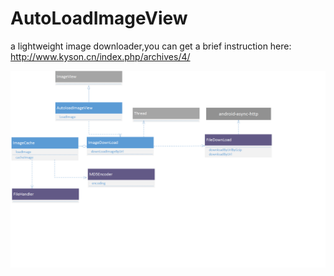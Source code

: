 # AutoLoadImageView
a lightweight image downloader,you can get a brief instruction here:
http://www.kyson.cn/index.php/archives/4/

![image](https://github.com/zjh171/AutoLoadImageView/blob/master/imagedownload_uml.png)
